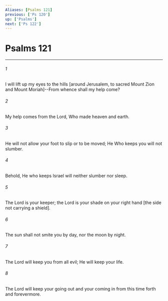 ```yaml
---
Aliases: [Psalms 121]
previous: ['Ps 120']
up: ['Psalms']
next: ['Ps 122']
---
```

# Psalms 121

***














###### 1 






I will lift up my eyes to the hills [around Jerusalem, to sacred Mount Zion and Mount Moriah]--From whence shall my help come? 













###### 2 






My help comes from the Lord, Who made heaven and earth. 













###### 3 






He will not allow your foot to slip or to be moved; He Who keeps you will not slumber. 













###### 4 






Behold, He who keeps Israel will neither slumber nor sleep. 













###### 5 






The Lord is your keeper; the Lord is your shade on your right hand [the side not carrying a shield]. 













###### 6 






The sun shall not smite you by day, nor the moon by night. 













###### 7 






The Lord will keep you from all evil; He will keep your life. 













###### 8 






The Lord will keep your going out and your coming in from this time forth and forevermore.

